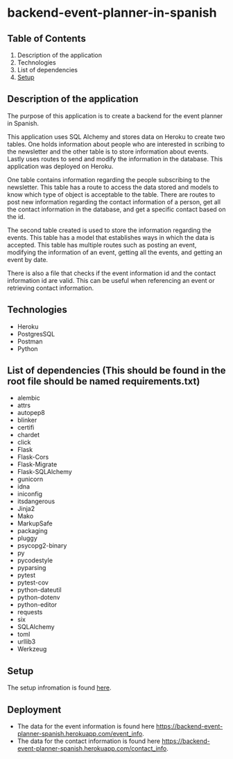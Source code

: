 # backend-event-planner-in-spanish
## Table of Contents 
1. Description of the application
2. Technologies 
3. List of dependencies
4. [Setup](setup.md)
 



## Description of the application
The purpose of this application is to create a backend for the event planner in Spanish. 


This application uses SQL Alchemy and stores data on Heroku to create two tables. One holds information about people who are interested in scribing to the newsletter and the other table is to store information about events. Lastly uses routes to send and modify the information in the database. This application was deployed on Heroku. 


One table contains information regarding the people subscribing to the newsletter. This table  has a route to access the data stored and models to know which type of object is acceptable to the table. There are routes to post new information regarding the contact information of a person, get all the contact information in the database, and get a specific contact based on the id.  

The second table created is used to store the information regarding the events. This table has a model that establishes ways in which the data is accepted. This table has multiple routes such as posting an event, modifying the information of an event, getting all the events, and getting an event by date.  

There is also a file that checks if the event information id and the contact information id are valid. This can be useful when referencing an event or retrieving contact information.  

## Technologies

- Heroku
- PostgresSQL
- Postman
- Python

## List of dependencies (This should be found in the root file should be named requirements.txt)
- alembic
- attrs
- autopep8
- blinker
- certifi
- chardet
- click
- Flask
- Flask-Cors
- Flask-Migrate
- Flask-SQLAlchemy
- gunicorn
- idna
- iniconfig
- itsdangerous
- Jinja2
- Mako
- MarkupSafe
- packaging
- pluggy
- psycopg2-binary
- py
- pycodestyle
- pyparsing
- pytest
- pytest-cov
- python-dateutil
- python-dotenv
- python-editor
- requests
- six
- SQLAlchemy
- toml
- urllib3
- Werkzeug

## Setup 
The setup infromation is found [here](setup.md). 

## Deployment 
- The data for the event information is found here https://backend-event-planner-spanish.herokuapp.com/event_info. 
- The data for the contact information is found here https://backend-event-planner-spanish.herokuapp.com/contact_info. 

